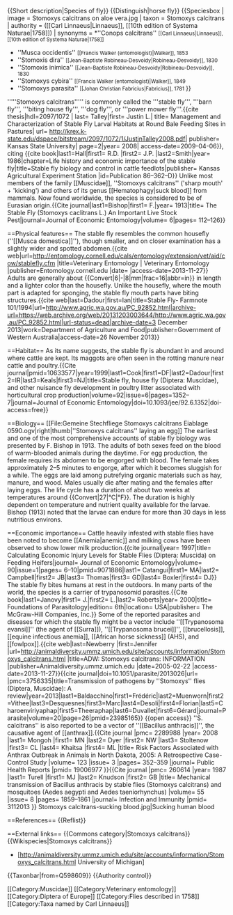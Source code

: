 {{Short description|Species of fly}}
{{Distinguish|horse fly}}
{{Speciesbox
| image = Stomoxys calcitrans on aloe vera.jpg
| taxon = Stomoxys calcitrans
| authority = ([[Carl Linnaeus|Linnaeus]], [[10th edition of Systema Naturae|1758]])
| synonyms = *''Conops calcitrans'' <small>[[Carl Linnaeus|Linnaeus]], [[10th edition of Systema Naturae|1758]]</small>
* ''Musca occidentis'' <small>[[Francis Walker (entomologist)|Walker]], 1853</small>
* ''Stomoxis dira'' <small>[[Jean-Baptiste Robineau-Desvoidy|Robineau-Desvoidy]], 1830</small>
* ''Stomoxis inimica'' <small>[[Jean-Baptiste Robineau-Desvoidy|Robineau-Desvoidy]], 1830</small>
* ''Stomoxys cybira'' <small>[[Francis Walker (entomologist)|Walker]], 1849</small>
* ''Stomoxys parasita'' <small>[[Johan Christian Fabricius|Fabricius]], 1781</small>
}}

'''''Stomoxys calcitrans''''' is commonly called the '''stable fly''', '''barn fly''', '''biting house fly''', '''dog fly''', or '''power mower fly'''.<ref>{{cite thesis|hdl=2097/1072 | last= Talley|first= Justin L.| title= Management and Characterization of Stable Fly Larval Habitats at Round Bale Feeding Sites in Pastures| url= http://krex.k-state.edu/dspace/bitstream/2097/1072/1/JustinTalley2008.pdf| publisher= Kansas State University| page=2|year= 2008| access-date=2009-04-06}}, citing {{cite book|last1=Hall|first1= R.D. |first2= J.P. |last2=Smith|year= 1986|chapter=Life history and economic importance of the stable fly|title=Stable fly biology and control in cattle feedlots|publisher= Kansas Agricultural Experiment Station |id=Publication 86–362–D}}</ref> Unlike most members of the family [[Muscidae]], ''Stomoxys calcitrans'' ('sharp mouth' + 'kicking') and others of its genus [[Hematophagy|suck blood]] from mammals. Now found worldwide, the species is considered to be of Eurasian origin.<ref name=Bishop>{{Cite journal|last1=Bishop|first1= F.|year= 1913|title= The Stable Fly (Stomoxys caclitrans L.) An Important Live Stock Pest|journal=Journal of Economic Entomology|volume= 6|pages= 112–126}}</ref>

==Physical features==
The stable fly resembles the common housefly (''[[Musca domestica]]''), though smaller, and on closer examination has a slightly wider and spotted abdomen.<ref>{{cite web|url=http://entomology.cornell.edu/cals/entomology/extension/vet/aid/cow/stablefly.cfm |title=Veterinary Entomology &#124; Veterinary Entomology |publisher=Entomology.cornell.edu |date= |access-date=2013-11-27}}</ref> Adults are generally about {{Convert|6|-|8|mm|frac=16|abbr=in}} in length and a lighter color than the housefly. Unlike the housefly, where the mouth part is adapted for sponging, the stable fly mouth parts have biting structures.<ref name=Farmnote>{{cite web|last=Dadour|first=Ian|title=Stable Fly- Farmnote 101/1994|url=http://www.agric.wa.gov.au/PC_92852.html|archive-url=https://web.archive.org/web/20131203003644/http://www.agric.wa.gov.au/PC_92852.html|url-status=dead|archive-date=3 December 2013|work=Department of Agriculture and Food|publisher=Government of Western Australia|access-date=26 November 2013}}</ref>

==Habitat==
As its name suggests, the stable fly is abundant in and around where cattle are kept. Its maggots are often seen in the rotting manure near cattle and poultry.<ref>{{Cite journal|pmid=10633577|year=1999|last1=Cook|first1=DF|last2=Dadour|first2=IR|last3=Keals|first3=NJ|title=Stable fly, house fly (Diptera: Muscidae), and other nuisance fly development in poultry litter associated with horticultural crop production|volume=92|issue=6|pages=1352–7|journal=Journal of Economic Entomology|doi=10.1093/jee/92.6.1352|doi-access=free}}</ref>

==Biology==
[[File:Gemeine Stechfliege Stomoxys calcitrans Eiablage 0590.ogv|right|thumb|''Stomoxys calcitrans'' laying an egg]]
The earliest and one of the most comprehensive accounts of stable fly biology was presented by F. Bishop in 1913.<ref name=Bishop /> The adults of both sexes feed on the blood of warm-blooded animals during the daytime. For egg production, the female requires its abdomen to be engorged with blood. The female takes approximately 2–5 minutes to engorge, after which it becomes sluggish for a while. The eggs are laid among putrefying organic materials such as hay, manure, and wood. Males usually die after mating and the females after laying eggs. The life cycle has a duration of about two weeks at temperatures around {{Convert|27|°C|°F}}. The duration is highly dependent on temperature and nutrient quality available for the larvae. Bishop (1913) noted that the larvae can endure for more than 30 days in less nutritious environs.<ref name=Bishop />

==Economic importance==
Cattle heavily infested with stable flies have been noted to become [[Anemia|anemic]] and milking cows have been observed to show lower milk production.<ref>{{cite journal|year= 1997|title= Calculating Economic Injury Levels for Stable Flies (Diptera: Muscida) on Feeding Heifers|journal= Journal of Economic Entomology|volume= 90|issue=1|pages= 6–10|pmid=9071886|last1= Catangui|first1= MA|last2= Campbell|first2= JB|last3= Thomas|first3= GD|last4= Boxler|first4= DJ}}</ref> The stable fly bites humans at rest in the outdoors. In many parts of the world, the species is a carrier of trypanosomid parasites.<ref>{{Cite book|last1=Janovy|first1= J.|first2= L.|last2= Roberts|year= 2000|title= Foundations of Parasitology|edition= 6th|location= USA|publisher= The McGraw-Hill Companies, Inc.}}</ref> Some of the reported parasites and diseases for which the stable fly might be a vector include ''[[Trypanosoma evansi]]'' (the agent of [[Surra]]), ''[[Trypanosoma brucei]]'', [[brucellosis]], [[equine infectious anemia]], [[African horse sickness]] (AHS), and [[fowlpox]].<ref>{{cite web|last=Newberry |first=Jennifer |url=http://animaldiversity.ummz.umich.edu/site/accounts/information/Stomoxys_calcitrans.html |title=ADW: Stomoxys calcitrans: INFORMATION |publisher=Animaldiversity.ummz.umich.edu |date=2005-02-22 |access-date=2013-11-27}}</ref><ref name="Baldacchino">{{cite journal|doi=10.1051/parasite/2013026|url= |pmc=3756335|title=Transmission of pathogens by ''Stomoxys'' flies (Diptera, Muscidae): A review|year=2013|last1=Baldacchino|first1=Frédéric|last2=Muenworn|first2=Vithee|last3=Desquesnes|first3=Marc|last4=Desoli|first4=Florian|last5=Charoenviriyaphap|first5=Theeraphap|last6=Duvallet|first6=Gérard|journal=Parasite|volume=20|page=26|pmid=23985165}} {{open access}}</ref> ''S. calcitrans'' is also reported to be a vector of ''[[Bacillus anthracis]]'', the causative agent of [[anthrax]].<ref name="Baldacchino" /><ref>{{Cite journal |pmc= 2289988 |year= 2008 |last1= Mongoh |first1= MN |last2= Dyer |first2= NW |last3= Stoltenow |first3= CL |last4= Khaitsa |first4= ML |title= Risk Factors Associated with Anthrax Outbreak in Animals in North Dakota, 2005: A Retrospective Case-Control Study |volume= 123 |issue= 3 |pages= 352–359 |journal= Public Health Reports |pmid= 19006977 }}</ref><ref>{{Cite journal |pmc= 260614 |year= 1987 |last1= Turell |first1= MJ |last2= Knudson |first2= GB |title= Mechanical transmission of Bacillus anthracis by stable flies (Stomoxys calcitrans) and mosquitoes (Aedes aegypti and Aedes taeniorhynchus) |volume= 55 |issue= 8 |pages= 1859–1861 |journal= Infection and Immunity |pmid= 3112013 }}</ref>
<gallery mode=packed>
Stomoxys calcitrans-sucking blood.jpg|Sucking human blood
</gallery>

==References==
{{Reflist}}

==External links==
{{Commons category|Stomoxys calcitrans}}
{{Wikispecies|Stomoxys calcitrans}}
* [http://animaldiversity.ummz.umich.edu/site/accounts/information/Stomoxys_calcitrans.html University of Michigan]

{{Taxonbar|from=Q598609}}
{{Authority control}}

[[Category:Muscidae]]
[[Category:Veterinary entomology]]
[[Category:Diptera of Europe]]
[[Category:Flies described in 1758]]
[[Category:Taxa named by Carl Linnaeus]]